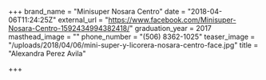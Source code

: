 +++
brand_name = "Minisuper Nosara Centro"
date = "2018-04-06T11:24:25Z"
external_url = "https://www.facebook.com/Minisuper-Nosara-Centro-1592434994382418/"
graduation_year = 2017
masthead_image = ""
phone_number = "(506) 8362-1025"
teaser_image = "/uploads/2018/04/06/mini-super-y-licorera-nosara-centro-face.jpg"
title = "Alexandra Perez Avila"

+++
